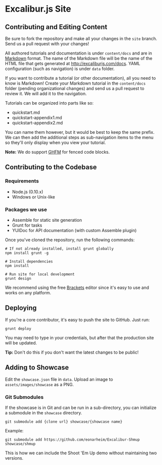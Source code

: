 # Excalibur.js Site

## Contributing and Editing Content

Be sure to fork the repository and make all your changes in the `site` branch. Send us a pull request with your changes!

All authored tutorials and documentation is under `content/docs` and are in [Markdown](http://daringfireball.net/projects/markdown/) format. The name of the Markdown file will be the name of the HTML file that gets generated at http://excaliburjs.com/docs. YAML configuration (such as navigation) is under `data` folder.

If you want to contribute a tutorial (or other documentation), all you need to know is Markdown! Create your Markdown tutorial in the `content/docs` folder (pending organizational changes) and send us a pull request to review it. We will add it to the navigation.

Tutorials can be organized into parts like so:
- quickstart.md
- quickstart-appendix1.md
- quickstart-appendix2.md

You can name them however, but it would be best to keep the same prefix. We can then add the additional steps as sub-navigation items to the menu so they'll only display when you view your tutorial.

**Note:** We do support [GHFM](https://help.github.com/articles/github-flavored-markdown) for fenced code blocks. 

## Contributing to the Codebase

### Requirements

- Node.js (0.10.x)
- Windows or Unix-like

### Packages we use

- Assemble for static site generation
- Grunt for tasks
- YUIDoc for API documentation (with custom Assemble plugin)

Once you've cloned the repository, run the following commands:

    # If not already installed, install grunt globally
    npm install grunt -g

    # Install dependencies
    npm install

    # Run site for local development
    grunt design

We recommend using the free [Brackets](http://brackets.io) editor since it's easy to use and works on any platform.

## Deploying

If you're a core contributor, it's easy to push the site to GitHub. Just run:

    grunt deploy
    
You may need to type in your credentials, but after that the production site will be updated.

**Tip:** Don't do this if you don't want the latest changes to be public!

## Adding to Showcase

Edit the `showcase.json` file in `data`. Upload an image to `assets/images/showcase` as a PNG.

### Git Submodules

If the showcase is in Git and can be run in a sub-directory, you can initialize
a submodule in the `showcase` directory.

    git submodule add {clone url} showcase/{showcase name}
    
Example:

    git submodule add https://github.com/eonarheim/Excalibur-Shmup showcase/shmup
    
This is how we can include the Shoot 'Em Up demo without maintaining two versions.
